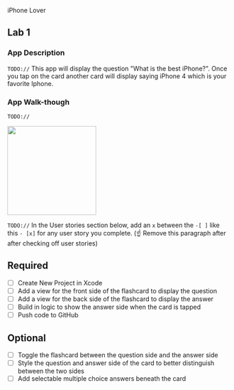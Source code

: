 iPhone Lover

## Lab 1

### App Description
`TODO://` 
This app will display the question "What is the best iPhone?". Once you tap on the card another card will display saying iPhone 4 which is your favorite Iphone. 

### App Walk-though
`TODO://` 

<img src="https://recordit.co/hJmEfT64hL" width=200><br>

`TODO://` In the User stories section below, add an `x` between the `-[ ]` like this `- [x]` for any user story you complete. (☝️ Remove this paragraph after after checking off user stories)

## Required
- [ ] Create New Project in Xcode
- [ ] Add a view for the front side of the flashcard to display the question
- [ ] Add a view for the back side of the flashcard to display the answer
- [ ] Build in logic to show the answer side when the card is tapped
- [ ] Push code to GitHub
## Optional
- [ ] Toggle the flashcard between the question side and the answer side
- [ ] Style the question and answer side of the card to better distinguish between the two sides
- [ ] Add selectable multiple choice answers beneath the card
